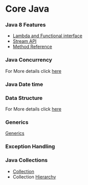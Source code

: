 
# Core Java
### Java 8 Features
- [Lambda and Functional interface](/Java8_Proj/LambdaAndFunctionalInterface.md)
- [Stream API](/Java8_Proj/streams.md)
- [Method Reference](/Java8_Proj/method_reference.md) 
### Java Concurrency
For More details click [here](/Java8_Proj/concurrency.md)
### Java Date time
### Data Structure  

For More details click [here](/Java8_Proj/data_structure.md)
### Generics
[Generics](/Java8_Proj/generics.md)

### Exception Handling

### Java Collections
- [Collection](/Java8_Proj/collections.md)
- Collection [Hierarchy](/Java8_Proj/collections_hierarchy.jpg)

